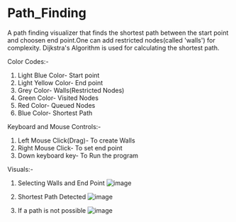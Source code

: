 # Path_Finding
A path finding visualizer that finds the shortest path between the start point and choosen end point.One can add restricted nodes(called 'walls') for complexity.
Dijkstra's Algorithm is used for calculating the shortest path.

Color Codes:-
1. Light Blue Color- Start point
2. Light Yellow Color- End point
3. Grey Color- Walls(Restricted Nodes)
4. Green Color- Visited Nodes
5. Red Color- Queued Nodes
6. Blue Color- Shortest Path

Keyboard and Mouse Controls:-
1. Left Mouse Click(Drag)- To create Walls
2. Right Mouse Click- To set end point
3. Down keyboard key- To Run the program

Visuals:-
1. Selecting Walls and End Point
![image](https://user-images.githubusercontent.com/75439638/220181241-8b8a6603-9cb0-4af5-ac97-cbe230ef1905.png)

2. Shortest Path Detected
![image](https://user-images.githubusercontent.com/75439638/220181302-c469bba5-958d-4e25-9d2d-757e60e21c0d.png)

3. If a path is not possible
![image](https://user-images.githubusercontent.com/75439638/220181382-e7693058-767d-4c49-b3de-385e9f4d3738.png)

